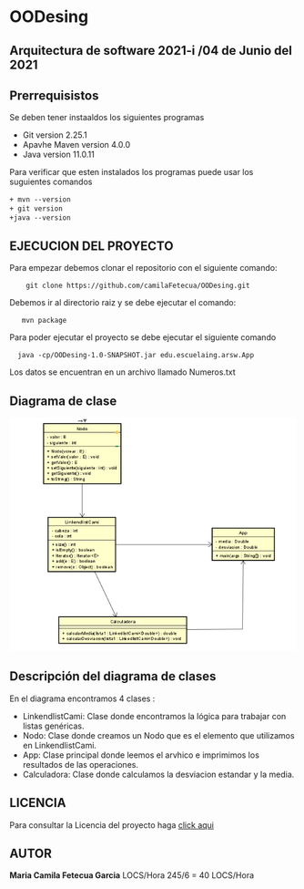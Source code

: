 # OODesing

## Arquitectura de software 2021-i /04 de Junio del 2021

## Prerrequisistos 

Se deben tener instaaldos los siguientes programas
  + Git version 2.25.1
  + Apavhe Maven version 4.0.0
  + Java version 11.0.11
  
 Para verificar que esten instalados los programas puede usar los suguientes comandos
 
    + mvn --version
    + git version
    +java --version
     
     
 ## EJECUCION DEL PROYECTO
 
   Para empezar debemos clonar el repositorio con el siguiente comando:

        git clone https://github.com/camilaFetecua/OODesing.git
 
   Debemos ir al directorio raiz y se debe ejecutar el comando:
 
       mvn package
      
   Para poder ejecutar el proyecto se debe ejecutar el siguiente comando 
   
      java -cp/OODesing-1.0-SNAPSHOT.jar edu.escuelaing.arsw.App
      
   Los datos se encuentran en un archivo llamado Numeros.txt
    
   
  ## Diagrama de clase

  ![Imagen](https://github.com/camilaFetecua/OODesing/blob/master/Imagenes/DiagramadeClaes.PNG)



  ## Descripción del diagrama de clases
 
  En el diagrama encontramos 4 clases :
 
  + LinkendlistCami:  Clase donde encontramos la lógica para trabajar con listas genéricas. 
  + Nodo: Clase donde creamos un Nodo que es el elemento que utilizamos en LinkendlistCami. 
  + App: Clase principal donde leemos el arvhico e imprimimos los resultados de las operaciones. 
  + Calculadora: Clase donde calculamos la desviacion estandar y la media. 
  




 ## LICENCIA
  Para consultar la Licencia del proyecto haga [click aqui](https://github.com/camilaFetecua/OODesing/blob/master/LICENSE.md)
  
  
 ## AUTOR
 **Maria Camila Fetecua Garcia** LOCS/Hora 245/6 = 40 LOCS/Hora

